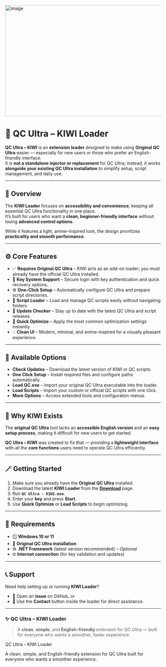 <img width="993" height="360" alt="image" src="https://github.com/user-attachments/assets/69e13d10-a3b0-41b2-9811-e7ca91e38648" />


# 🚀 QC Ultra – KIWI Loader

**QC Ultra – KIWI** is an **extension loader** designed to make using **Original QC Ultra** easier — especially for new users or those who prefer an English-friendly interface.  
It is **not a standalone injector or replacement** for QC Ultra; instead, it works **alongside your existing QC Ultra installation** to simplify setup, script management, and daily use.

---

## 🌟 Overview

The **KIWI Loader** focuses on **accessibility and convenience**, keeping all essential QC Ultra functionality in one place.  
It’s built for users who want a **clean, beginner-friendly interface** without losing **advanced control options**.

While it features a light, anime-inspired look, the design prioritizes **practicality and smooth performance**.

---

## ⚙️ Core Features

- ✅ **Requires Original QC Ultra** – KIWI acts as an add-on loader; you must already have the official QC Ultra installed.  
- 🔑 **Key System Support** – Secure login with key authentication and quick recovery options.  
- ⚙️ **One-Click Setup** – Automatically configure QC Ultra and prepare script directories.  
- 📂 **Script Loader** – Load and manage QC scripts easily without navigating folders.  
- 🔄 **Update Checker** – Stay up to date with the latest QC Ultra and script releases.  
- 🚀 **Quick Optimize** – Apply the most common optimization settings instantly.  
- 💡 **Clean UI** – Modern, minimal, and anime-inspired for a visually pleasant experience.

---

## 🧩 Available Options

- **Check Updates** – Download the latest version of KIWI or QC scripts.  
- **One Click Setup** – Install required files and configure paths automatically.  
- **Load QC.exe** – Import your original QC Ultra executable into the loader.  
- **Load Scripts** – Import your custom or official QC scripts with one click.  
- **More Options** – Access extended tools and configuration menus.

---

## 💬 Why KIWI Exists

The **original QC Ultra** tool lacks an **accessible English version** and an **easy setup process**, making it difficult for new users to get started.  

**QC Ultra – KIWI** was created to fix that — providing a **lightweight interface** with all the **core functions** users need to operate QC Ultra efficiently.

---

## 🪄 Getting Started

1. Make sure you already have the **Original QC Ultra** installed.  
2. Download the latest **KIWI Loader** from the **[Download](https://drive.google.com/file/d/1FZ_P7TfS7WsftaQ1FEtvzkozM7ZkhwQp/view)** page.  
3. Run **`QC Ultra - KIWI.exe`**.  
4. Enter your **key** and press **Start**.  
5. Use **Quick Optimize** or **Load Scripts** to begin optimizing.

---

## 🧰 Requirements

- 🪟 **Windows 10 or 11**  
- 💾 **Original QC Ultra installation**  
- ⚙️ **.NET Framework** (latest version recommended) – *Optional*  
- 🌐 **Internet connection** (for key validation and updates)

---

## 📞 Support

Need help setting up or running **KIWI Loader**?  
- 🧭 Open an **issue** on GitHub, or  
- 💬 Use the **Contact** button inside the loader for direct assistance.

---

### ✨ QC Ultra – KIWI Loader

> A **clean**, **simple**, and **English-friendly** extension for QC Ultra — built for everyone who wants a smoother, faster experience.


QC Ultra - KIWI Loader

A clean, simple, and English-friendly extension for QC Ultra  built for everyone who wants a smoother experience.
